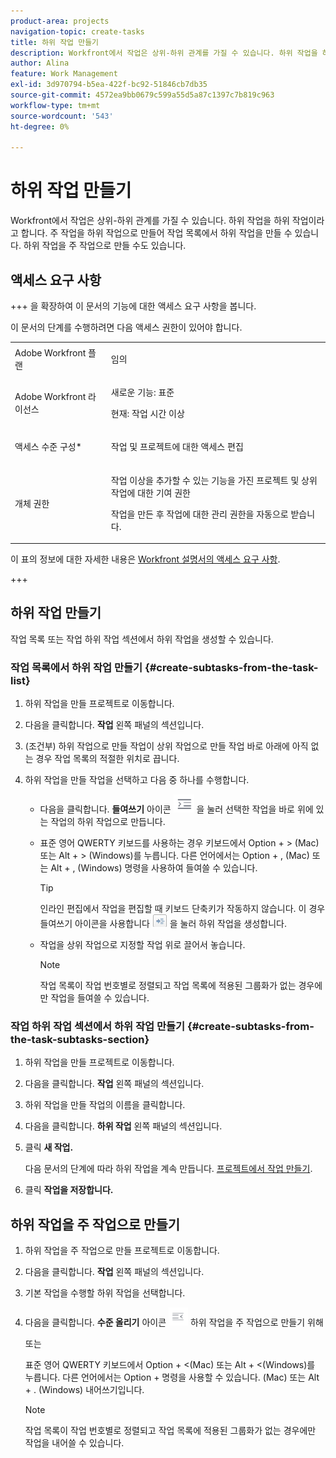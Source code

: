 ```yaml
---
product-area: projects
navigation-topic: create-tasks
title: 하위 작업 만들기
description: Workfront에서 작업은 상위-하위 관계를 가질 수 있습니다. 하위 작업을 하위 작업이라고 합니다. 주 작업을 하위 작업으로 만들어 작업 목록에서 하위 작업을 만들 수 있습니다. 하위 작업을 주 작업으로 만들 수도 있습니다.
author: Alina
feature: Work Management
exl-id: 3d970794-b5ea-422f-bc92-51846cb7db35
source-git-commit: 4572ea9bb0679c599a55d5a87c1397c7b819c963
workflow-type: tm+mt
source-wordcount: '543'
ht-degree: 0%

---
```


# 하위 작업 만들기

<!-- Audited: 1/2024 -->

Workfront에서 작업은 상위-하위 관계를 가질 수 있습니다. 하위 작업을 하위 작업이라고 합니다. 주 작업을 하위 작업으로 만들어 작업 목록에서 하위 작업을 만들 수 있습니다. 하위 작업을 주 작업으로 만들 수도 있습니다.

## 액세스 요구 사항

+++ 을 확장하여 이 문서의 기능에 대한 액세스 요구 사항을 봅니다.

이 문서의 단계를 수행하려면 다음 액세스 권한이 있어야 합니다.

<table style="table-layout:auto"> 
 <col> 
 <col> 
 <tbody> 
  <tr> 
   <td role="rowheader">Adobe Workfront 플랜</td> 
   <td> <p>임의</p> </td> 
  </tr> 
  <tr> 
   <td role="rowheader">Adobe Workfront 라이선스</td> 
   <td> 
   <p>새로운 기능: 표준</p>
   <p>현재: 작업 시간 이상</p> </td> 
  </tr> 
  <tr> 
   <td role="rowheader">액세스 수준 구성*</td> 
   <td> <p>작업 및 프로젝트에 대한 액세스 편집</p>  </td> 
  </tr> 
  <tr> 
   <td role="rowheader">개체 권한</td> 
   <td> <p>작업 이상을 추가할 수 있는 기능을 가진 프로젝트 및 상위 작업에 대한 기여 권한</p> <p>작업을 만든 후 작업에 대한 관리 권한을 자동으로 받습니다.</p>  </td> 
  </tr> 
 </tbody> 
</table>

이 표의 정보에 대한 자세한 내용은 [Workfront 설명서의 액세스 요구 사항](/help/quicksilver/administration-and-setup/add-users/access-levels-and-object-permissions/access-level-requirements-in-documentation.md).

+++

## 하위 작업 만들기

작업 목록 또는 작업 하위 작업 섹션에서 하위 작업을 생성할 수 있습니다.

### 작업 목록에서 하위 작업 만들기 {#create-subtasks-from-the-task-list}

1. 하위 작업을 만들 프로젝트로 이동합니다.
1. 다음을 클릭합니다. **작업** 왼쪽 패널의 섹션입니다.
1. (조건부) 하위 작업으로 만들 작업이 상위 작업으로 만들 작업 바로 아래에 아직 없는 경우 작업 목록의 적절한 위치로 끕니다.
1. 하위 작업을 만들 작업을 선택하고 다음 중 하나를 수행합니다.

   * 다음을 클릭합니다. **들여쓰기** 아이콘 ![](assets/indent-icon-nwe-33x29.png) 을 눌러 선택한 작업을 바로 위에 있는 작업의 하위 작업으로 만듭니다.
   * 표준 영어 QWERTY 키보드를 사용하는 경우 키보드에서 Option + > (Mac) 또는 Alt + > (Windows)를 누릅니다. 다른 언어에서는 Option + , (Mac) 또는 Alt + , (Windows) 명령을 사용하여 들여쓸 수 있습니다.

     >[!TIP]
     >
     >인라인 편집에서 작업을 편집할 때 키보드 단축키가 작동하지 않습니다. 이 경우 들여쓰기 아이콘을 사용합니다 ![](assets/cs1.png) 을 눌러 하위 작업을 생성합니다.

   * 작업을 상위 작업으로 지정할 작업 위로 끌어서 놓습니다.

     >[!NOTE]
     >
     >작업 목록이 작업 번호별로 정렬되고 작업 목록에 적용된 그룹화가 없는 경우에만 작업을 들여쓸 수 있습니다.

### 작업 하위 작업 섹션에서 하위 작업 만들기 {#create-subtasks-from-the-task-subtasks-section}

1. 하위 작업을 만들 프로젝트로 이동합니다.
1. 다음을 클릭합니다. **작업** 왼쪽 패널의 섹션입니다.
1. 하위 작업을 만들 작업의 이름을 클릭합니다.
1. 다음을 클릭합니다. **하위 작업** 왼쪽 패널의 섹션입니다.
1. 클릭 **새 작업.**

   다음 문서의 단계에 따라 하위 작업을 계속 만듭니다. [프로젝트에서 작업 만들기](../../../manage-work/tasks/create-tasks/create-tasks-in-project.md).

1. 클릭 **작업을 저장합니다.**

## 하위 작업을 주 작업으로 만들기

1. 하위 작업을 주 작업으로 만들 프로젝트로 이동합니다.
1. 다음을 클릭합니다. **작업** 왼쪽 패널의 섹션입니다.
1. 기본 작업을 수행할 하위 작업을 선택합니다.
1. 다음을 클릭합니다. **수준 올리기** 아이콘 ![](assets/outdent-icon-nwe-31x29.png) 하위 작업을 주 작업으로 만들기 위해

   또는

   표준 영어 QWERTY 키보드에서 Option + &lt;(Mac) 또는 Alt + &lt;(Windows)를 누릅니다. 다른 언어에서는 Option + 명령을 사용할 수 있습니다. (Mac) 또는 Alt + . (Windows) 내어쓰기입니다.

   >[!NOTE]
   >
   >작업 목록이 작업 번호별로 정렬되고 작업 목록에 적용된 그룹화가 없는 경우에만 작업을 내어쓸 수 있습니다.
